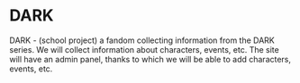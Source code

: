 # DARK
DARK - (school project) a fandom collecting information from the DARK series. We will collect information about characters, events, etc. The site will have an admin panel, thanks to which we will be able to add characters, events, etc.
